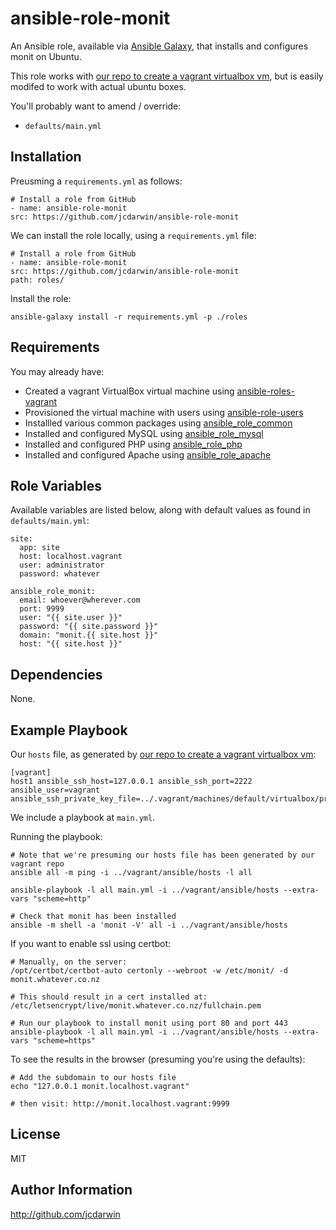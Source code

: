 ansible-role-monit
==================

An Ansible role, available via [Ansible Galaxy](https://galaxy.ansible.com), that installs and configures monit on Ubuntu.

This role works with [our repo to create a vagrant virtualbox vm](https://github.com/jcdarwin/ansible-roles-vagrant), but is easily modifed to work with actual ubuntu boxes.

You'll probably want to amend / override:

* `defaults/main.yml`

Installation
------------

Preusming a `requirements.yml` as follows:

    # Install a role from GitHub
    - name: ansible-role-monit
    src: https://github.com/jcdarwin/ansible-role-monit

We can install the role locally, using a `requirements.yml` file:

    # Install a role from GitHub
    - name: ansible-role-monit
    src: https://github.com/jcdarwin/ansible-role-monit
    path: roles/

Install the role:

    ansible-galaxy install -r requirements.yml -p ./roles


Requirements
------------

You may already have:

* Created a vagrant VirtualBox virtual machine using [ansible-roles-vagrant](https://github.com/jcdarwin/ansible-role-users)
* Provisioned the virtual machine with users using [ansible-role-users](https://github.com/jcdarwin/ansible-role-users)
* Installled various common packages using [ansible_role_common](https://github.com/jcdarwin/ansible-role-common)
* Installed and configured MySQL using [ansible_role_mysql](https://github.com/jcdarwin/ansible-role-mysql)
* Installed and configured PHP using [ansible_role_php](https://github.com/jcdarwin/ansible-role-php)
* Installed and configured Apache using [ansible_role_apache](https://github.com/jcdarwin/ansible-role-apache)

Role Variables
--------------

Available variables are listed below, along with default values as found in `defaults/main.yml`:

    site:
      app: site
      host: localhost.vagrant
      user: administrator
      password: whatever

    ansible_role_monit:
      email: whoever@wherever.com
      port: 9999
      user: "{{ site.user }}"
      password: "{{ site.password }}"
      domain: "monit.{{ site.host }}"
      host: "{{ site.host }}"

Dependencies
------------

None.

Example Playbook
----------------

Our `hosts` file, as generated by [our repo to create a vagrant virtualbox vm](https://github.com/jcdarwin/ansible-roles-vagrant):

    [vagrant]
    host1 ansible_ssh_host=127.0.0.1 ansible_ssh_port=2222 ansible_user=vagrant ansible_ssh_private_key_file=../.vagrant/machines/default/virtualbox/private_key

We include a playbook at `main.yml`.

Running the playbook:

    # Note that we're presuming our hosts file has been generated by our vagrant repo
    ansible all -m ping -i ../vagrant/ansible/hosts -l all

    ansible-playbook -l all main.yml -i ../vagrant/ansible/hosts --extra-vars "scheme=http"

    # Check that monit has been installed
    ansible -m shell -a 'monit -V' all -i ../vagrant/ansible/hosts

If you want to enable ssl using certbot:

    # Manually, on the server:
    /opt/certbot/certbot-auto certonly --webroot -w /etc/monit/ -d monit.whatever.co.nz

    # This should result in a cert installed at:
    /etc/letsencrypt/live/monit.whatever.co.nz/fullchain.pem

    # Run our playbook to install monit using port 80 and port 443
    ansible-playbook -l all main.yml -i ../vagrant/ansible/hosts --extra-vars "scheme=https"

To see the results in the browser (presuming you're using the defaults):

	# Add the subdomain to our hosts file
	echo "127.0.0.1	monit.localhost.vagrant"

	# then visit: http://monit.localhost.vagrant:9999

License
-------

MIT

Author Information
------------------

http://github.com/jcdarwin

